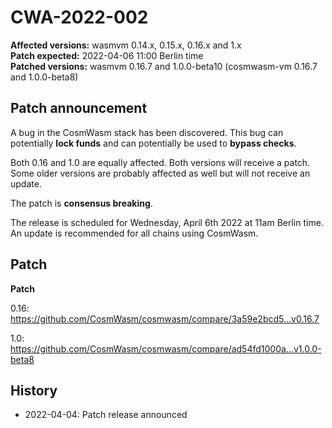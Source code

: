 # CWA-2022-002

**Affected versions:** wasmvm 0.14.x, 0.15.x, 0.16.x and 1.x<br>
**Patch expected:** 2022-04-06 11:00 Berlin time<br>
**Patched versions:** wasmvm 0.16.7 and 1.0.0-beta10 (cosmwasm-vm 0.16.7 and 1.0.0-beta8)

## Patch announcement

A bug in the CosmWasm stack has been discovered. This bug can potentially **lock funds** and can potentially be used to **bypass checks**.

Both 0.16 and 1.0 are equally affected. Both versions will receive a patch. Some older versions are probably affected as well but will not receive an update.

The patch is **consensus breaking**.

The release is scheduled for Wednesday, April 6th 2022 at 11am Berlin time. An update is recommended for all chains using CosmWasm.

## Patch

**Patch**

0.16: https://github.com/CosmWasm/cosmwasm/compare/3a59e2bcd5...v0.16.7

1.0: https://github.com/CosmWasm/cosmwasm/compare/ad54fd1000a...v1.0.0-beta8

## History

- 2022-04-04: Patch release announced
